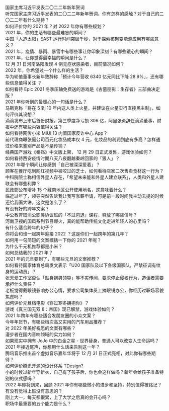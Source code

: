 国家主席习近平发表二〇二二年新年贺词  
听完国家主席习近平发表的二〇二二年新年贺词，你有怎样的感触？对于自己的二〇二二年有什么期待？  
如何评价你的 2021 年？对 2022 年你有哪些规划？  
2021 年，你的生活有哪些最难忘的瞬间？  
中国「人造太阳」EAST 运行时间突破千秒，对于探索核聚变能源应用有哪些意义？  
2021 年，疫情、暴雨、暴雪中有哪些事让你印象深刻？有哪些暖心的瞬间？  
2021 年，让你觉得最幸福的瞬间是什么？  
12 月 31 日河南洛阳发现 4 例无症状感染者，目前情况如何？  
2022 年，你希望过一个什么样的生活？  
华为轮值董事长新年致辞称「预计今年营收 6340 亿元同比下降 28.9%」，还有哪些信息值得关注 ？  
如何看待 Epic 2021 冬季压轴免费送的游戏是《古墓丽影：生存者》三部曲决定版？  
2021 年你听到的最暖心的一句话是什么？  
马斯克称「将在 5 到 10 年内送人类上火星，并建议在火星实行直接民主制」，如何评价其设想？  
滴滴发布上市后首份财报，第三季度净亏损 306 亿，阿里张勇辞任滴滴董事，财报中还有哪些内容值得关注？  
如何看待网传小米 MIUI 13 内置国家反诈中心 App？  
前代理商曝张庭公司百元化妆品成本仅 4 元，化妆品的利润到底有多高？怎样通过价格来鉴别产品是不是传销？  
经典国产游戏《秦殇》中文版上架， 12 月 29 日正式发售，游戏体验如何？  
如何看待西安疫情时期八天八夜翻越秦岭回家的「狠人」？  
2021 年哪个瞬间让你感到「自己被深深爱着」？  
顾客在餐厅吃到网红视频中被咬过的芝士，如何看待店家二次售卖食材这一行为？  
中科院院士称相信外星人存在，「希望未来能和外星人建立联系」，人类和外星人建联会有哪些利弊？  
民政部公布增补 15 个藏南地区公开使用地名，这意味着什么？  
临近过年了，领导突然告诉我让我写涨薪申请，可是前一段时间我主动去提的时候还给我画大饼。这次是怎么了？  
有没有好的跨年文案？  
中公教育取消公职类协议班的「不过包退」课程，释放了哪些信号？  
河南卫视的国风系列节目爆火，真的能帮助传统文化走进年轻人的心里吗？  
有什么适合跨年的句子？  
你将会和谁一起跨年迎接 2022 ？这是你们一起跨年的第几年？  
如何用一句简短的文案概括一下你的 2021 年呢？  
为什么千元机推荐都是小米？  
如何总结我的 2021 年？  
2021 年的元旦要到了，有哪些元旦的文案推荐？  
如何看待国家体育总局发文表示「U20 国家队及以下各级国家队，严禁征调有纹身的运动员」？  
张天爱工作室否认「贴身抱男领导」等不实传闻，要求停止侵权行为，造谣者需要承担什么责任？  
老板觉得戴眼镜影响办公心情，要求公司集体员工摘眼镜办公，你经历过职场容貌焦虑吗？  
如何评价元旦档电影《穿过寒冬拥抱你》？  
游戏《真三国无双 8：帝国》现已解禁，游戏体验如何？  
2021 年跨年有哪些适合发朋友圈的小众文案？  
今年年货节，有哪些档次高又实用的汽车用品推荐？  
对 2022 年美好祝愿的文案有哪些？  
漫步者在国内音响领域的实力如何？  
如果现实中拥有 JoJo 中的白金之星 - 世界替身，普通人可以改变人生命运吗？  
2021 年接近尾声，你想用什么话来告别这一年？  
腾讯音乐推出首个虚拟音乐嘉年华将于 12 月 31 日正式亮相，对此你有哪些期待？  
如何评价腾讯开源的设计体系 TDesign?  
小的时候过新年穿新衣，自己有了孩子后，你也会这样做吗？新年会给孩子准备特别的仪式感吗？  
2022 年即将到来，回顾 2021 年你有哪些微小的进步和坚持，特别值得被铭记？  
有没有觉得上班没有意思的？  
刚上大一，每天都很累，上了大学之后真的会开心吗？  
职场中最重要的五个能力是什么？  
